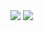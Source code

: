 <img src='https://github.com/user-attachments/assets/2e284fa1-6cda-4205-ac5f-340c0b9ba119' >
<img src='https://github.com/user-attachments/assets/443b4ae0-af7d-499e-9ed6-ae4838e5ec15' >


